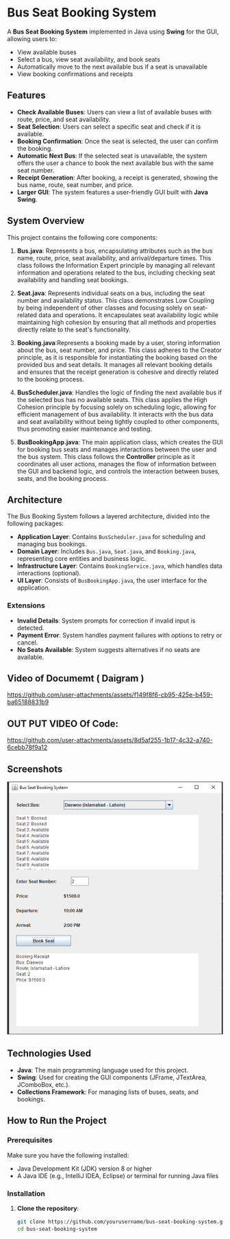 # Bus Seat Booking System

A **Bus Seat Booking System** implemented in Java using **Swing** for the GUI, allowing users to:
- View available buses
- Select a bus, view seat availability, and book seats
- Automatically move to the next available bus if a seat is unavailable
- View booking confirmations and receipts

## Features

- **Check Available Buses**: Users can view a list of available buses with route, price, and seat availability.
- **Seat Selection**: Users can select a specific seat and check if it is available.
- **Booking Confirmation**: Once the seat is selected, the user can confirm the booking.
- **Automatic Next Bus**: If the selected seat is unavailable, the system offers the user a chance to book the next available bus with the same seat number.
- **Receipt Generation**: After booking, a receipt is generated, showing the bus name, route, seat number, and price.
- **Larger GUI**: The system features a user-friendly GUI built with **Java Swing**.

## System Overview

This project contains the following core components:

1. **Bus.java**: Represents a bus, encapsulating attributes such as the bus name, route, price, seat availability, and arrival/departure times. This class follows the Information Expert principle by managing all relevant information and operations related to the bus, including checking seat availability and handling seat bookings.

2. **Seat.java**:  Represents individual seats on a bus, including the seat number and availability status. This class demonstrates Low Coupling by being independent of other classes and focusing solely on seat-related data and operations. It encapsulates seat availability logic while maintaining high cohesion by ensuring that all methods and properties directly relate to the seat's functionality.

3. **Booking.java**:Represents a booking made by a user, storing information about the bus, seat number, and price. This class adheres to the Creator principle, as it is responsible for instantiating the booking based on the provided bus and seat details. It manages all relevant booking details and ensures that the receipt generation is cohesive and directly related to the booking process.

4. **BusScheduler.java**: Handles the logic of finding the next available bus if the selected bus has no available seats. This class applies the High Cohesion principle by focusing solely on scheduling logic, allowing for efficient management of bus availability. It interacts with the bus data and seat availability without being tightly coupled to other components, thus promoting easier maintenance and testing.

5. **BusBookingApp.java**: The main application class, which creates the GUI for booking bus seats and manages interactions between the user and the bus system. This class follows the **Controller** principle as it coordinates all user actions, manages the flow of information between the GUI and backend logic, and controls the interaction between buses, seats, and the booking process.
## Architecture
The Bus Booking System follows a layered architecture, divided into the following packages:

- **Application Layer**: Contains `BusScheduler.java` for scheduling and managing bus bookings.
- **Domain Layer**: Includes `Bus.java`, `Seat.java`, and `Booking.java`, representing core entities and business logic.
- **Infrastructure Layer**: Contains `BookingService.java`, which handles data interactions (optional).
- **UI Layer**: Consists of `BusBookingApp.java`, the user interface for the application.

### Extensions
- **Invalid Details**: System prompts for correction if invalid input is detected.
- **Payment Error**: System handles payment failures with options to retry or cancel.
- **No Seats Available**: System suggests alternatives if no seats are available.

## Video of Documemt ( Daigram )
https://github.com/user-attachments/assets/f149f8f6-cb95-425e-b459-ba65188831b9
## OUT PUT VIDEO Of Code:
https://github.com/user-attachments/assets/8d5af255-1b17-4c32-a740-6cebb78f9a12

## Screenshots

![Screenshot of the Bus Booking System UI](screenshot.png)

## Technologies Used

- **Java**: The main programming language used for this project.
- **Swing**: Used for creating the GUI components (JFrame, JTextArea, JComboBox, etc.).
- **Collections Framework**: For managing lists of buses, seats, and bookings.

## How to Run the Project

### Prerequisites

Make sure you have the following installed:
- Java Development Kit (JDK) version 8 or higher
- A Java IDE (e.g., IntelliJ IDEA, Eclipse) or terminal for running Java files

### Installation

1. **Clone the repository**:
   ```bash
   git clone https://github.com/yourusername/bus-seat-booking-system.git
   cd bus-seat-booking-system
   ```
   
